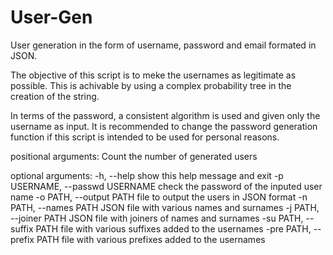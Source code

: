 # User-Gen
User generation in the form of username, password and email formated in JSON.

The objective of this script is to meke the usernames as legitimate as possible.
This is achivable by using a complex probability tree in the creation of the string.

In terms of the password, a consistent algorithm is used and given only the username 
as input. It is recommended to change the password generation function if this script 
is intended to be used for personal reasons.

positional arguments:
  Count                 the number of generated users

optional arguments:
  -h, --help            show this help message and exit
  -p USERNAME, --passwd USERNAME
                        check the password of the inputed user name
  -o PATH, --output PATH
                        file to output the users in JSON format
  -n PATH, --names PATH
                        JSON file with various names and surnames
  -j PATH, --joiner PATH
                        JSON file with joiners of names and surnames
  -su PATH, --suffix PATH
                        file with various suffixes added to the usernames
  -pre PATH, --prefix PATH
                        file with various prefixes added to the usernames
